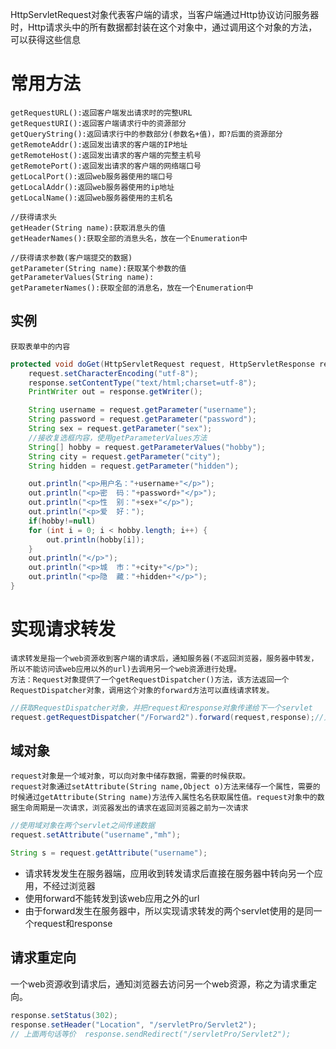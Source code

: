 HttpServletRequest对象代表客户端的请求，当客户端通过Http协议访问服务器时，Http请求头中的所有数据都封装在这个对象中，通过调用这个对象的方法，可以获得这些信息

# 常用方法
    getRequestURL():返回客户端发出请求时的完整URL
    getRequestURI():返回客户端请求行中的资源部分
    getQueryString():返回请求行中的参数部分(参数名+值)，即?后面的资源部分
    getRemoteAddr():返回发出请求的客户端的IP地址
    getRemoteHost():返回发出请求的客户端的完整主机号
    getRemotePort():返回发出请求的客户端的网络端口号
    getLocalPort():返回web服务器使用的端口号
    getLocalAddr():返回web服务器使用的ip地址
    getLocalName():返回web服务器使用的主机名

    //获得请求头
    getHeader(String name):获取消息头的值
    getHeaderNames():获取全部的消息头名，放在一个Enumeration中
    
    //获得请求参数(客户端提交的数据)
    getParameter(String name):获取某个参数的值
    getParameterValues(String name):
    getParameterNames():获取全部的消息名，放在一个Enumeration中

## 实例
    获取表单中的内容
```java
protected void doGet(HttpServletRequest request, HttpServletResponse response) throws ServletException, IOException {
    request.setCharacterEncoding("utf-8");
    response.setContentType("text/html;charset=utf-8");
    PrintWriter out = response.getWriter();

    String username = request.getParameter("username");
    String password = request.getParameter("password");
    String sex = request.getParameter("sex");
    //接收复选框内容，使用getParameterValues方法
    String[] hobby = request.getParameterValues("hobby");
    String city = request.getParameter("city");
    String hidden = request.getParameter("hidden");

    out.println("<p>用户名："+username+"</p>");
    out.println("<p>密  码："+password+"</p>");
    out.println("<p>性  别："+sex+"</p>");
    out.println("<p>爱  好：");
    if(hobby!=null)
    for (int i = 0; i < hobby.length; i++) {
        out.println(hobby[i]);
    }
    out.println("</p>");
    out.println("<p>城  市："+city+"</p>");
    out.println("<p>隐  藏："+hidden+"</p>");
}
```

# 实现请求转发
    请求转发是指一个web资源收到客户端的请求后，通知服务器(不返回浏览器，服务器中转发，所以不能访问该web应用以外的url)去调用另一个web资源进行处理。
    方法：Request对象提供了一个getRequestDispatcher()方法，该方法返回一个RequestDispatcher对象，调用这个对象的forward方法可以直线请求转发。
```java
//获取RequestDispatcher对象，并把request和response对象传递给下一个servlet
request.getRequestDispatcher("/Forward2").forward(request,response);//只能访问同一个web应用下的其他资源，不需要加web应用名
```
## 域对象
    request对象是一个域对象，可以向对象中储存数据，需要的时候获取。
    request对象通过setAttribute(String name,Object o)方法来储存一个属性，需要的时候通过getAttribute(String name)方法传入属性名名获取属性值。request对象中的数据生命周期是一次请求，浏览器发出的请求在返回浏览器之前为一次请求
```java
//使用域对象在两个servlet之间传递数据
request.setAttribute("username","mh");

String s = request.getAttribute("username");
```
    
* 请求转发发生在服务器端，应用收到转发请求后直接在服务器中转向另一个应用，不经过浏览器
* 使用forward不能转发到该web应用之外的url
* 由于forward发生在服务器中，所以实现请求转发的两个servlet使用的是同一个request和response

## 请求重定向
一个web资源收到请求后，通知浏览器去访问另一个web资源，称之为请求重定向。
```java
response.setStatus(302);
response.setHeader("Location", "/servletPro/Servlet2");
// 上面两句话等价	response.sendRedirect("/servletPro/Servlet2");

```